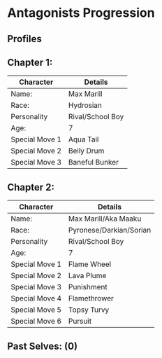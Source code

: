 # Antagonists Progression

## Profiles

## Chapter 1: 

|Character| Details |
|---------|---------|
|Name:| Max Marill|
|Race: | Hydrosian |
|Personality | Rival/School Boy |
|Age: | 7 |
|Special Move 1| Aqua Tail |
|Special Move 2| Belly Drum |
|Special Move 3| Baneful Bunker |

## Chapter 2:

|Character| Details |
|---------|---------|
|Name:| Max Marill/Aka Maaku|
|Race: | Pyronese/Darkian/Sorian |
|Personality | Rival/School Boy |
|Age: | 7 |
|Special Move 1| Flame Wheel |
|Special Move 2| Lava Plume |
|Special Move 3| Punishment |
|Special Move 4| Flamethrower |
|Special Move 5| Topsy Turvy |
|Special Move 6| Pursuit |

## Past Selves: (0)
